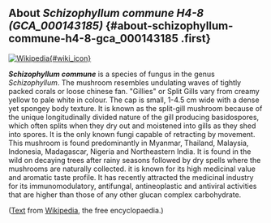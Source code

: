 About *Schizophyllum commune H4-8 (GCA\_000143185)* {#about-schizophyllum-commune-h4-8-gca_000143185 .first}
---------------------------------------------------

[![Wikipedia](/img/wikipedia_logo_v2_en.png){#wiki_icon}](http://en.wikipedia.org/wiki/Schizophyllum_commune)

***Schizophyllum commune*** is a species of fungus in the genus
*Schizophyllum*. The mushroom resembles undulating waves of tightly
packed corals or loose chinese fan. \"Gillies\" or Split Gills vary from
creamy yellow to pale white in colour. The cap is small, 1-4.5 cm wide
with a dense yet spongey body texture. It is known as the split-gill
mushroom because of the unique longitudinally divided nature of the gill
producing basidospores, which often splits when they dry out and
moistened into gills as they shed into spores. It is the only known
fungi capable of retracting by movement. This mushroom is found
predominantly in Myanmar, Thailand, Malaysia, Indonesia, Madagascar,
Nigeria and Northeastern India. It is found in the wild on decaying
trees after rainy seasons followed by dry spells where the mushrooms are
naturally collected. it is known for its high medicinal value and
aromatic taste profile. It has recently attracted the medicinal industry
for its immunomodulatory, antifungal, antineoplastic and antiviral
activities that are higher than those of any other glucan complex
carbohydrate.

([Text](http://en.wikipedia.org/wiki/Schizophyllum_commune) from
[Wikipedia](http://en.wikipedia.org/), the free encyclopaedia.)
